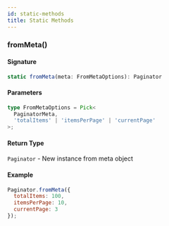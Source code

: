 ```yaml
---
id: static-methods
title: Static Methods
---
```


<!-- markdownlint-disable-file MD024 -->

### fromMeta()

#### Signature

```typescript
static fromMeta(meta: FromMetaOptions): Paginator
```

#### Parameters

```typescript
type FromMetaOptions = Pick<
  PaginatorMeta, 
  'totalItems' | 'itemsPerPage' | 'currentPage'
>;
```

#### Return Type

`Paginator` - New instance from meta object

#### Example

```javascript
Paginator.fromMeta({
  totalItems: 100,
  itemsPerPage: 10,
  currentPage: 3
});
```
